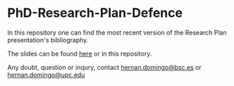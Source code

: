 ﻿# PhD-Research-Plan-Defence

In this repository one can find the most recent version of the Research Plan presentation's bibliography.

The slides can be found [here](https://docs.google.com/presentation/d/16QRuHtQYsmycoKGWcjs1kpnJx1MBgEW_/edit?usp=sharing&ouid=106702298214840171047&rtpof=true&sd=true) or in this repository.

Any doubt, question or inqury, contact hernan.domingo@bsc.es or hernan.domingo@upc.edu
